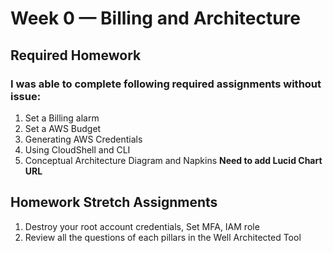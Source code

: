 # Week 0 — Billing and Architecture

## Required Homework  
### I was able to complete following required assignments without issue:

1. Set a Billing alarm
2. Set a AWS Budget
3. Generating AWS Credentials
4. Using CloudShell and CLI 
5. Conceptual Architecture Diagram and Napkins 
**Need to add Lucid Chart URL**

## Homework Stretch Assignments
1. Destroy your root account credentials, Set MFA, IAM role
2. Review all the questions of each pillars in the Well Architected Tool 
